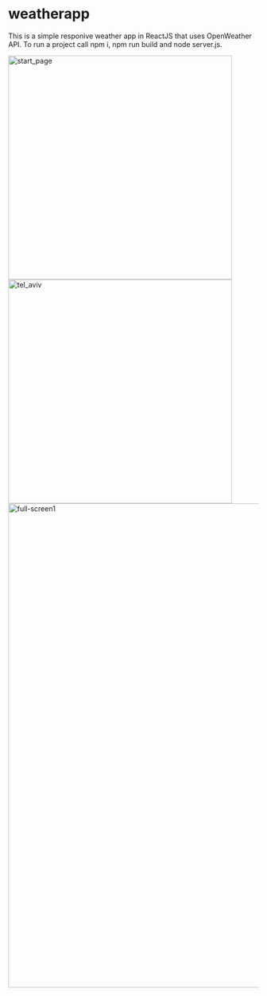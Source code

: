 # weatherapp
This is a simple responive weather app in ReactJS that uses OpenWeather API.
To run a project call npm i, npm run build and node server.js.
<div>
<img width="450" alt="start_page" src="https://user-images.githubusercontent.com/35921408/175354023-9601799b-04f2-43a8-b459-086da1ec472a.png">
<img width="450" alt="tel_aviv" src="https://user-images.githubusercontent.com/35921408/175354042-a990fdec-ebdf-4054-8588-dc01225ab54c.png">
</div>
  <img width="973" alt="full-screen1" src="https://user-images.githubusercontent.com/35921408/175354066-beae8a32-c17b-4c4b-b94c-820826b66e10.png">
